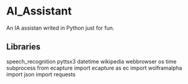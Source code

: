 # AI_Assistant
An IA assistan writed in Python just for fun.

## Libraries

speech_recognition
pyttsx3
datetime
wikipedia
webbrowser
os
time
subprocess
from ecapture import ecapture as ec
import wolframalpha
import json
import requests
